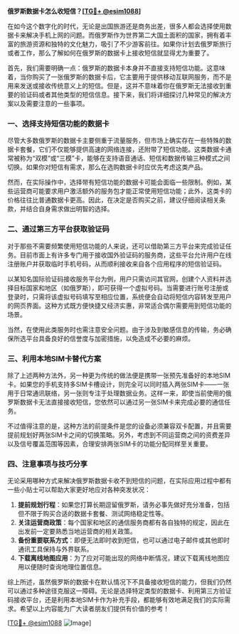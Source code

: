 **俄罗斯数据卡怎么收短信？[[TG💪+ @esim1088](https://t.me/s/esim1088)]**

在如今这个数字化的时代，无论是出国旅游还是商务出差，很多人都会选择使用数据卡来解决手机上网的问题。而俄罗斯作为世界第二大国土面积的国家，拥有着丰富的旅游资源和独特的文化魅力，吸引了不少游客前往。如果你计划去俄罗斯旅行或者工作，那么了解如何在俄罗斯的数据卡上接收短信就显得尤为重要了。

首先，我们需要明确一点：俄罗斯的数据卡本身并不直接支持短信功能。这意味着，当你购买了一张俄罗斯的数据卡后，它主要用于提供移动互联网服务，而不是用来发送或接收传统意义上的短信。但是，这并不意味着你在俄罗斯无法接收到重要的验证码或者其他类型的短信信息。接下来，我们将详细探讨几种常见的解决方案以及需要注意的一些事项。

### 一、选择支持短信功能的数据卡

尽管大多数俄罗斯的数据卡主要侧重于流量服务，但市场上确实存在一些特殊的数据卡套餐，它们不仅能够提供高速的网络连接，还附带了短信功能。这类数据卡通常被称为“双模”或“三模”卡，能够在支持语音通话、短信和数据传输三种模式之间切换。如果你对短信有需求，那么在选购数据卡时应优先考虑这类产品。

然而，在实际操作中，选择带有短信功能的数据卡可能会面临一些限制。例如，某些运营商可能要求用户激活额外的服务包才能正常使用短信功能；此外，这类卡的价格往往比普通数据卡更高。因此，在决定是否购买之前，建议仔细阅读相关条款，并结合自身需求做出明智的选择。

### 二、通过第三方平台获取验证码

对于那些不需要频繁使用短信功能的人来说，还可以借助第三方平台来完成验证任务。目前市面上有许多专门用于接收国外验证码的服务商，这些平台允许用户在线注册账户并获取临时手机号码，从而顺利接收来自各个应用程序的短信验证码。

以某知名国际验证码接收服务平台为例，用户只需访问其官网，创建个人资料并选择目标国家和地区（如俄罗斯），即可获得一个虚拟号码。当需要进行账号注册或登录时，只需将该虚拟号码填写至相应位置，系统便会自动将短信内容转发至用户的网页界面。这种方式既方便快捷又经济实惠，非常适合偶尔需要用到短信功能的场景。

当然，在使用此类服务时也需注意安全问题。由于涉及到敏感信息的传输，务必确保所选平台具备良好的信誉度与加密措施，以免造成不必要的麻烦。

### 三、利用本地SIM卡替代方案

除了上述两种方法外，另一种更为传统的做法便是携带一张预先准备好的本地SIM卡。如果您的手机支持多SIM卡槽设计，则完全可以同时插入两张SIM卡——一张用于日常通讯联络，另一张则专注于处理数据业务。这样一来，即使当前使用的俄罗斯数据卡无法直接接收短信，您依然可以通过另一张SIM卡来完成必要的通信任务。

不过值得注意的是，这种方法的前提条件是您的设备必须兼容双卡配置，并且需要提前规划好两张SIM卡之间的切换策略。另外，考虑到不同运营商之间的资费差异以及信号覆盖范围等因素，合理安排两张SIM卡的功能分配同样至关重要。

### 四、注意事项与技巧分享

无论采用哪种方式来解决俄罗斯数据卡收不到短信的问题，在实际应用过程中都有一些小贴士可以帮助大家更好地应对各种突发状况：

1. **提前规划行程**：如果您打算长期逗留俄罗斯，请务必事先做好充分准备，包括但不限于购买合适的数据卡套餐、测试网络稳定性等。
2. **关注运营商政策**：每个国家和地区的通信服务商都有各自独特的规定，因此在出发前一定要熟悉当地运营商的相关政策。
3. **备份重要联系方式**：即便无法即时收到短信，也可以通过电子邮件或其他即时通讯工具保持与外界联系。
4. **下载离线地图应用**：为了应对可能出现的网络中断情况，建议下载离线地图应用以便随时查询地理位置信息。

综上所述，虽然俄罗斯的数据卡在默认情况下不具备接收短信的能力，但我们仍然可以通过多种途径克服这一障碍。无论是选择特定类型的数据卡、利用第三方验证码接收平台，还是利用本地SIM卡作为补充手段，都能够有效地满足我们的实际需求。希望以上内容能为广大读者朋友们提供有价值的参考！

[[TG💪+ @esim1088](https://t.me/s/esim1088) ![Image](https://i.postimg.cc/4NQfJmqS/Snipaste-2025-05-13-00-14-12.png)]